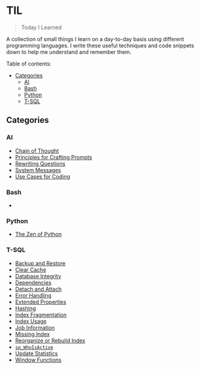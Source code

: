 # TIL

> Today I Learned

A collection of small things I learn on a day-to-day basis using different programming languages. I write these useful techniques and code snippets down to help me understand and remember them.

Table of contents:

- [Categories](#categories)
  - [AI](#ai)
  - [Bash](#bash)
  - [Python](#python)
  - [T-SQL](#t-sql)

## Categories

### AI

- [Chain of Thought](AI/chain-of-thought.md)
- [Principles for Crafting Prompts](AI/principles-for-crafting-prompts.md)
- [Rewriting Questions](AI/rewriting-questions.md)
- [System Messages](AI/system-messages.md)
- [Use Cases for Coding](AI/use-cases-for-coding.md)

### Bash

- 

### Python

- [The Zen of Python](Python/the-zen-of-python.md)

### T-SQL

- [Backup and Restore](T-SQL/backup-and-restore.md)
- [Clear Cache](T-SQL/clear-cache.md)
- [Database Integrity](T-SQL/database-integrity.md)
- [Dependencies](T-SQL/dependencies.md)
- [Detach and Attach](T-SQL/detach-and-attach.md)
- [Error Handling](T-SQL/error-handling.md)
- [Extended Properties](T-SQL/extended-properties.md)
- [Hashing](T-SQL/hashing.md)
- [Index Fragmentation](T-SQL/index-fragmentation.md)
- [Index Usage](T-SQL/index-usage.md)
- [Job Information](T-SQL/job-information.md)
- [Missing Index](T-SQL/missing-index.md)
- [Reorganize or Rebuild Index](T-SQL/reorganize-or-rebuild-index.md)
- [`sp_WhoIsActive`](T-SQL/sp_whoisactive.md)
- [Update Statistics](T-SQL/update-statistics.md)
- [Window Functions](T-SQL/window-functions.md)
